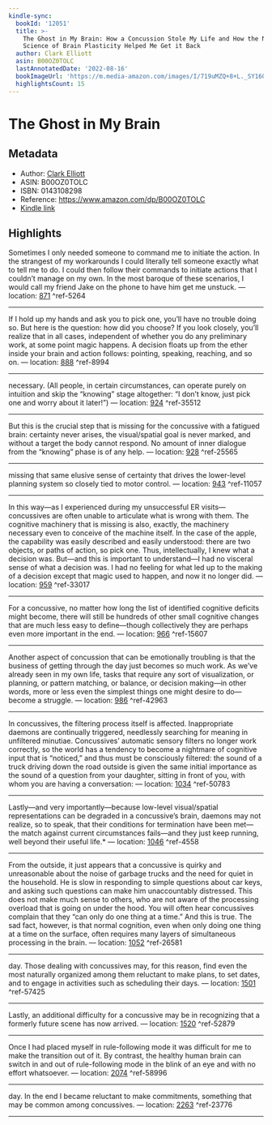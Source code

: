 ```yaml
---
kindle-sync:
  bookId: '12051'
  title: >-
    The Ghost in My Brain: How a Concussion Stole My Life and How the New
    Science of Brain Plasticity Helped Me Get it Back
  author: Clark Elliott
  asin: B00OZ0TOLC
  lastAnnotatedDate: '2022-08-16'
  bookImageUrl: 'https://m.media-amazon.com/images/I/719uMZQ+8+L._SY160.jpg'
  highlightsCount: 15
---
```

# The Ghost in My Brain
## Metadata
* Author: [Clark Elliott](https://www.amazon.com/Clark-Elliott/e/B07T9L22Q9/ref=dp_byline_cont_ebooks_1)
* ASIN: B00OZ0TOLC
* ISBN: 0143108298
* Reference: https://www.amazon.com/dp/B00OZ0TOLC
* [Kindle link](kindle://book?action=open&asin=B00OZ0TOLC)

## Highlights
Sometimes I only needed someone to command me to initiate the action. In the strangest of my workarounds I could literally tell someone exactly what to tell me to do. I could then follow their commands to initiate actions that I couldn’t manage on my own. In the most baroque of these scenarios, I would call my friend Jake on the phone to have him get me unstuck. — location: [871](kindle://book?action=open&asin=B00OZ0TOLC&location=871) ^ref-5264

---
If I hold up my hands and ask you to pick one, you’ll have no trouble doing so. But here is the question: how did you choose? If you look closely, you’ll realize that in all cases, independent of whether you do any preliminary work, at some point magic happens. A decision floats up from the ether inside your brain and action follows: pointing, speaking, reaching, and so on. — location: [888](kindle://book?action=open&asin=B00OZ0TOLC&location=888) ^ref-8994

---
necessary. (All people, in certain circumstances, can operate purely on intuition and skip the “knowing” stage altogether: “I don’t know, just pick one and worry about it later!”) — location: [924](kindle://book?action=open&asin=B00OZ0TOLC&location=924) ^ref-35512

---
But this is the crucial step that is missing for the concussive with a fatigued brain: certainty never arises, the visual/spatial goal is never marked, and without a target the body cannot respond. No amount of inner dialogue from the “knowing” phase is of any help. — location: [928](kindle://book?action=open&asin=B00OZ0TOLC&location=928) ^ref-25565

---
missing that same elusive sense of certainty that drives the lower-level planning system so closely tied to motor control. — location: [943](kindle://book?action=open&asin=B00OZ0TOLC&location=943) ^ref-11057

---
In this way—as I experienced during my unsuccessful ER visits—concussives are often unable to articulate what is wrong with them. The cognitive machinery that is missing is also, exactly, the machinery necessary even to conceive of the machine itself. In the case of the apple, the capability was easily described and easily understood: there are two objects, or paths of action, so pick one. Thus, intellectually, I knew what a decision was. But—and this is important to understand—I had no visceral sense of what a decision was. I had no feeling for what led up to the making of a decision except that magic used to happen, and now it no longer did. — location: [959](kindle://book?action=open&asin=B00OZ0TOLC&location=959) ^ref-33017

---
For a concussive, no matter how long the list of identified cognitive deficits might become, there will still be hundreds of other small cognitive changes that are much less easy to define—though collectively they are perhaps even more important in the end. — location: [966](kindle://book?action=open&asin=B00OZ0TOLC&location=966) ^ref-15607

---
Another aspect of concussion that can be emotionally troubling is that the business of getting through the day just becomes so much work. As we’ve already seen in my own life, tasks that require any sort of visualization, or planning, or pattern matching, or balance, or decision making—in other words, more or less even the simplest things one might desire to do—become a struggle. — location: [986](kindle://book?action=open&asin=B00OZ0TOLC&location=986) ^ref-42963

---
In concussives, the filtering process itself is affected. Inappropriate daemons are continually triggered, needlessly searching for meaning in unfiltered minutiae. Concussives’ automatic sensory filters no longer work correctly, so the world has a tendency to become a nightmare of cognitive input that is “noticed,” and thus must be consciously filtered: the sound of a truck driving down the road outside is given the same initial importance as the sound of a question from your daughter, sitting in front of you, with whom you are having a conversation: — location: [1034](kindle://book?action=open&asin=B00OZ0TOLC&location=1034) ^ref-50783

---
Lastly—and very importantly—because low-level visual/spatial representations can be degraded in a concussive’s brain, daemons may not realize, so to speak, that their conditions for termination have been met—the match against current circumstances fails—and they just keep running, well beyond their useful life.* — location: [1046](kindle://book?action=open&asin=B00OZ0TOLC&location=1046) ^ref-4558

---
From the outside, it just appears that a concussive is quirky and unreasonable about the noise of garbage trucks and the need for quiet in the household. He is slow in responding to simple questions about car keys, and asking such questions can make him unaccountably distressed. This does not make much sense to others, who are not aware of the processing overload that is going on under the hood. You will often hear concussives complain that they “can only do one thing at a time.” And this is true. The sad fact, however, is that normal cognition, even when only doing one thing at a time on the surface, often requires many layers of simultaneous processing in the brain. — location: [1052](kindle://book?action=open&asin=B00OZ0TOLC&location=1052) ^ref-26581

---
day. Those dealing with concussives may, for this reason, find even the most naturally organized among them reluctant to make plans, to set dates, and to engage in activities such as scheduling their days. — location: [1501](kindle://book?action=open&asin=B00OZ0TOLC&location=1501) ^ref-57425

---
Lastly, an additional difficulty for a concussive may be in recognizing that a formerly future scene has now arrived. — location: [1520](kindle://book?action=open&asin=B00OZ0TOLC&location=1520) ^ref-52879

---
Once I had placed myself in rule-following mode it was difficult for me to make the transition out of it. By contrast, the healthy human brain can switch in and out of rule-following mode in the blink of an eye and with no effort whatsoever. — location: [2074](kindle://book?action=open&asin=B00OZ0TOLC&location=2074) ^ref-58996

---
day. In the end I became reluctant to make commitments, something that may be common among concussives. — location: [2263](kindle://book?action=open&asin=B00OZ0TOLC&location=2263) ^ref-23776

---
